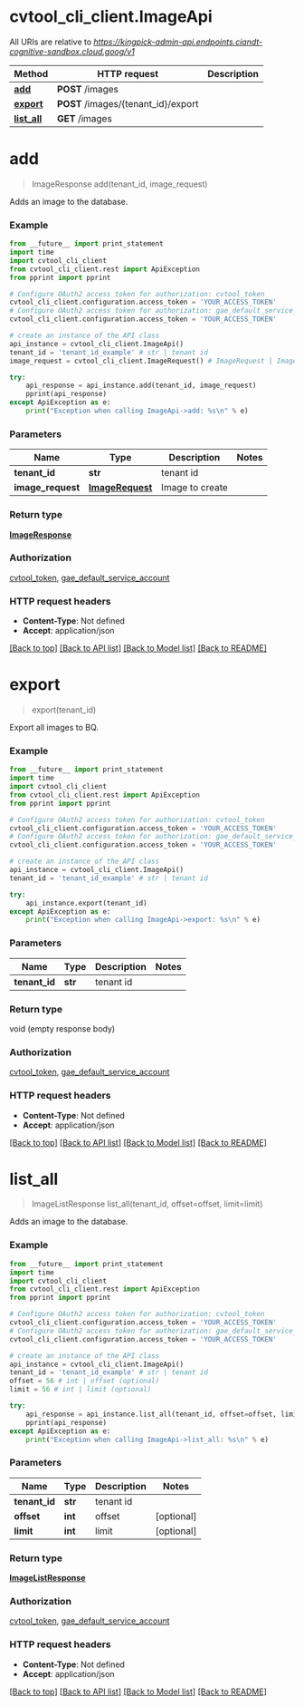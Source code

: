 # cvtool_cli_client.ImageApi

All URIs are relative to *https://kingpick-admin-api.endpoints.ciandt-cognitive-sandbox.cloud.goog/v1*

Method | HTTP request | Description
------------- | ------------- | -------------
[**add**](ImageApi.md#add) | **POST** /images | 
[**export**](ImageApi.md#export) | **POST** /images/{tenant_id}/export | 
[**list_all**](ImageApi.md#list_all) | **GET** /images | 


# **add**
> ImageResponse add(tenant_id, image_request)



Adds an image to the database.

### Example 
```python
from __future__ import print_statement
import time
import cvtool_cli_client
from cvtool_cli_client.rest import ApiException
from pprint import pprint

# Configure OAuth2 access token for authorization: cvtool_token
cvtool_cli_client.configuration.access_token = 'YOUR_ACCESS_TOKEN'
# Configure OAuth2 access token for authorization: gae_default_service_account
cvtool_cli_client.configuration.access_token = 'YOUR_ACCESS_TOKEN'

# create an instance of the API class
api_instance = cvtool_cli_client.ImageApi()
tenant_id = 'tenant_id_example' # str | tenant id
image_request = cvtool_cli_client.ImageRequest() # ImageRequest | Image to create

try: 
    api_response = api_instance.add(tenant_id, image_request)
    pprint(api_response)
except ApiException as e:
    print("Exception when calling ImageApi->add: %s\n" % e)
```

### Parameters

Name | Type | Description  | Notes
------------- | ------------- | ------------- | -------------
 **tenant_id** | **str**| tenant id | 
 **image_request** | [**ImageRequest**](ImageRequest.md)| Image to create | 

### Return type

[**ImageResponse**](ImageResponse.md)

### Authorization

[cvtool_token](../README.md#cvtool_token), [gae_default_service_account](../README.md#gae_default_service_account)

### HTTP request headers

 - **Content-Type**: Not defined
 - **Accept**: application/json

[[Back to top]](#) [[Back to API list]](../README.md#documentation-for-api-endpoints) [[Back to Model list]](../README.md#documentation-for-models) [[Back to README]](../README.md)

# **export**
> export(tenant_id)



Export all images to BQ.

### Example 
```python
from __future__ import print_statement
import time
import cvtool_cli_client
from cvtool_cli_client.rest import ApiException
from pprint import pprint

# Configure OAuth2 access token for authorization: cvtool_token
cvtool_cli_client.configuration.access_token = 'YOUR_ACCESS_TOKEN'
# Configure OAuth2 access token for authorization: gae_default_service_account
cvtool_cli_client.configuration.access_token = 'YOUR_ACCESS_TOKEN'

# create an instance of the API class
api_instance = cvtool_cli_client.ImageApi()
tenant_id = 'tenant_id_example' # str | tenant id

try: 
    api_instance.export(tenant_id)
except ApiException as e:
    print("Exception when calling ImageApi->export: %s\n" % e)
```

### Parameters

Name | Type | Description  | Notes
------------- | ------------- | ------------- | -------------
 **tenant_id** | **str**| tenant id | 

### Return type

void (empty response body)

### Authorization

[cvtool_token](../README.md#cvtool_token), [gae_default_service_account](../README.md#gae_default_service_account)

### HTTP request headers

 - **Content-Type**: Not defined
 - **Accept**: application/json

[[Back to top]](#) [[Back to API list]](../README.md#documentation-for-api-endpoints) [[Back to Model list]](../README.md#documentation-for-models) [[Back to README]](../README.md)

# **list_all**
> ImageListResponse list_all(tenant_id, offset=offset, limit=limit)



Adds an image to the database.

### Example 
```python
from __future__ import print_statement
import time
import cvtool_cli_client
from cvtool_cli_client.rest import ApiException
from pprint import pprint

# Configure OAuth2 access token for authorization: cvtool_token
cvtool_cli_client.configuration.access_token = 'YOUR_ACCESS_TOKEN'
# Configure OAuth2 access token for authorization: gae_default_service_account
cvtool_cli_client.configuration.access_token = 'YOUR_ACCESS_TOKEN'

# create an instance of the API class
api_instance = cvtool_cli_client.ImageApi()
tenant_id = 'tenant_id_example' # str | tenant id
offset = 56 # int | offset (optional)
limit = 56 # int | limit (optional)

try: 
    api_response = api_instance.list_all(tenant_id, offset=offset, limit=limit)
    pprint(api_response)
except ApiException as e:
    print("Exception when calling ImageApi->list_all: %s\n" % e)
```

### Parameters

Name | Type | Description  | Notes
------------- | ------------- | ------------- | -------------
 **tenant_id** | **str**| tenant id | 
 **offset** | **int**| offset | [optional] 
 **limit** | **int**| limit | [optional] 

### Return type

[**ImageListResponse**](ImageListResponse.md)

### Authorization

[cvtool_token](../README.md#cvtool_token), [gae_default_service_account](../README.md#gae_default_service_account)

### HTTP request headers

 - **Content-Type**: Not defined
 - **Accept**: application/json

[[Back to top]](#) [[Back to API list]](../README.md#documentation-for-api-endpoints) [[Back to Model list]](../README.md#documentation-for-models) [[Back to README]](../README.md)

